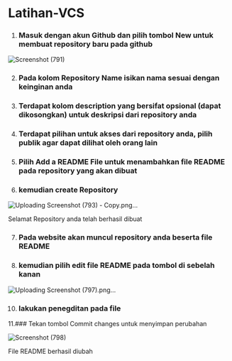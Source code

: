 # Latihan-VCS

1. ### Masuk dengan akun Github dan pilih tombol **New** untuk membuat repository baru pada github


![Screenshot (791)](https://user-images.githubusercontent.com/68369708/138086463-b574d8fe-778c-4208-8ad6-881131ddcfb2.png)


2. ### Pada kolom Repository Name isikan nama sesuai dengan keinginan anda

3.  ### Terdapat kolom description yang bersifat opsional (dapat dikosongkan) untuk deskripsi dari repository anda

4. ### Terdapat pilihan untuk akses dari repository anda, pilih publik agar dapat dilihat oleh orang lain

5. ### Pilih Add a README File untuk menambahkan file README pada repository yang akan dibuat

6. ### kemudian create Repository


![Uploading Screenshot (793) - Copy.png…]()


Selamat Repository anda telah berhasil dibuat


7. ### Pada website akan muncul repository anda beserta file README
8. ### kemudian pilih edit file README pada tombol di sebelah kanan


![Uploading Screenshot (797).png…]()


10. ### lakukan penegditan pada file 
11.### Tekan tombol Commit changes untuk menyimpan perubahan



![Screenshot (798)](https://user-images.githubusercontent.com/68369708/138090596-925e1ecb-9c60-4592-8611-bcb1643e50fb.png)

File README berhasil diubah
